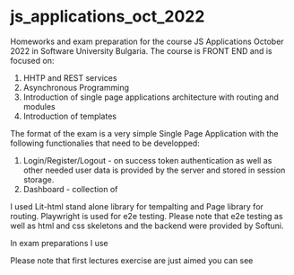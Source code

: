 # js_applications_oct_2022

Homeworks and exam preparation for the course JS Applications October 2022 in Software University Bulgaria. The course is FRONT END and is focused on:

1. HHTP and REST services
2. Asynchronous Programming
3. Introduction of single page applications architecture with routing and modules
4. Introduction of templates

The format of the exam is a very simple Single Page Application with the following functionalies that need to be developped:

1. Login/Register/Logout - on success token authentication as well as other needed user data is provided by the server and stored in session storage.
2. Dashboard - collection of 

I used Lit-html stand alone library for tempalting and Page library for routing. Playwright is used for e2e testing. Please note that e2e testing as well as html and css skeletons and the backend were provided by Softuni.

In exam preparations I use 

Please note that first lectures exercise are just aimed you can see 
